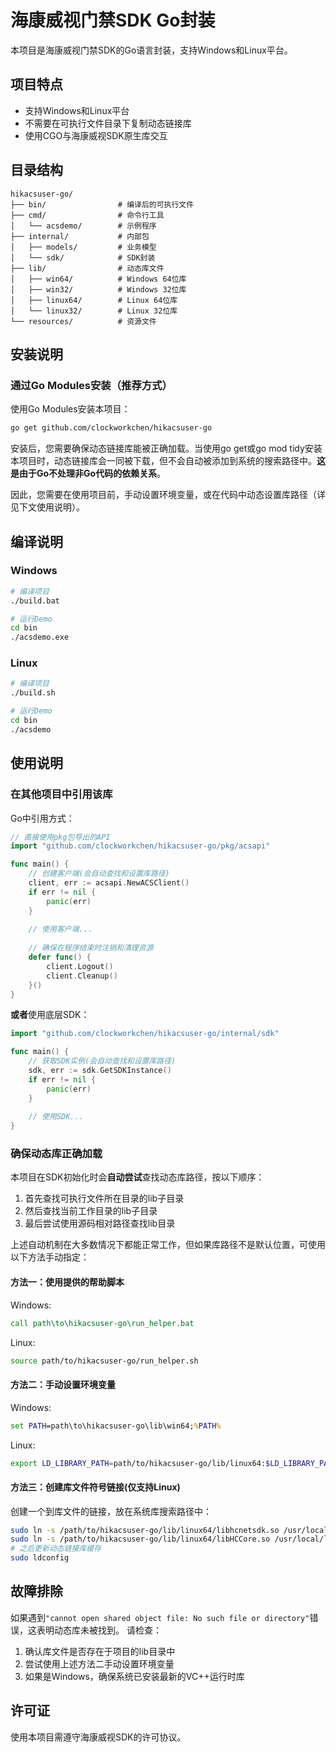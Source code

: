 # 海康威视门禁SDK Go封装

本项目是海康威视门禁SDK的Go语言封装，支持Windows和Linux平台。

## 项目特点

- 支持Windows和Linux平台
- 不需要在可执行文件目录下复制动态链接库
- 使用CGO与海康威视SDK原生库交互

## 目录结构

```
hikacsuser-go/
├── bin/                # 编译后的可执行文件
├── cmd/                # 命令行工具
│   └── acsdemo/        # 示例程序
├── internal/           # 内部包
│   ├── models/         # 业务模型
│   └── sdk/            # SDK封装
├── lib/                # 动态库文件
│   ├── win64/          # Windows 64位库
│   ├── win32/          # Windows 32位库
│   ├── linux64/        # Linux 64位库
│   └── linux32/        # Linux 32位库
└── resources/          # 资源文件
```

## 安装说明

### 通过Go Modules安装（推荐方式）

使用Go Modules安装本项目：

```bash
go get github.com/clockworkchen/hikacsuser-go
```

安装后，您需要确保动态链接库能被正确加载。当使用go get或go mod tidy安装本项目时，动态链接库会一同被下载，但不会自动被添加到系统的搜索路径中。**这是由于Go不处理非Go代码的依赖关系**。

因此，您需要在使用项目前，手动设置环境变量，或在代码中动态设置库路径（详见下文使用说明）。

## 编译说明

### Windows

```bash
# 编译项目
./build.bat

# 运行Demo
cd bin
./acsdemo.exe
```

### Linux

```bash
# 编译项目
./build.sh

# 运行Demo
cd bin
./acsdemo
```

## 使用说明

### 在其他项目中引用该库

Go中引用方式：

```go
// 直接使用pkg包导出的API
import "github.com/clockworkchen/hikacsuser-go/pkg/acsapi"

func main() {
    // 创建客户端(会自动查找和设置库路径)
    client, err := acsapi.NewACSClient()
    if err != nil {
        panic(err)
    }
    
    // 使用客户端...
    
    // 确保在程序结束时注销和清理资源
    defer func() {
        client.Logout()
        client.Cleanup()
    }()
}
```

**或者**使用底层SDK：

```go
import "github.com/clockworkchen/hikacsuser-go/internal/sdk"

func main() {
    // 获取SDK实例(会自动查找和设置库路径)
    sdk, err := sdk.GetSDKInstance() 
    if err != nil {
        panic(err)
    }
    
    // 使用SDK...
}
```

### 确保动态库正确加载

本项目在SDK初始化时会**自动尝试**查找动态库路径，按以下顺序：
1. 首先查找可执行文件所在目录的lib子目录
2. 然后查找当前工作目录的lib子目录
3. 最后尝试使用源码相对路径查找lib目录

上述自动机制在大多数情况下都能正常工作，但如果库路径不是默认位置，可使用以下方法手动指定：

#### 方法一：使用提供的帮助脚本

Windows:
```cmd
call path\to\hikacsuser-go\run_helper.bat
```

Linux:
```bash
source path/to/hikacsuser-go/run_helper.sh
```

#### 方法二：手动设置环境变量

Windows:
```cmd
set PATH=path\to\hikacsuser-go\lib\win64;%PATH%
```

Linux:
```bash
export LD_LIBRARY_PATH=path/to/hikacsuser-go/lib/linux64:$LD_LIBRARY_PATH
```

#### 方法三：创建库文件符号链接(仅支持Linux)

创建一个到库文件的链接，放在系统库搜索路径中：

```bash
sudo ln -s /path/to/hikacsuser-go/lib/linux64/libhcnetsdk.so /usr/local/lib/
sudo ln -s /path/to/hikacsuser-go/lib/linux64/libHCCore.so /usr/local/lib/
# 之后更新动态链接库缓存
sudo ldconfig
```

## 故障排除

如果遇到`"cannot open shared object file: No such file or directory"`错误，这表明动态库未被找到。
请检查：

1. 确认库文件是否存在于项目的lib目录中
2. 尝试使用上述方法二手动设置环境变量
3. 如果是Windows，确保系统已安装最新的VC++运行时库

## 许可证

使用本项目需遵守海康威视SDK的许可协议。 